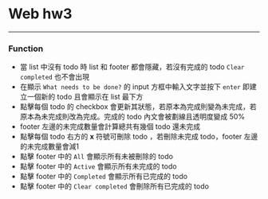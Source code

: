 # Web hw3
---
### Function
* 當 list 中沒有 todo 時 list 和 footer 都會隱藏，若沒有完成的 todo `Clear completed` 也不會出現
* 在顯示 `What needs to be done?` 的 input 方框中輸入文字並按下 `enter` 即建立一個新的 todo 且會顯示在 list 最下方
* 點擊每個 todo 的 checkbox 會更新其狀態，若原本為完成則變為未完成，若原本為未完成則改為完成。完成的 todo 內文會被劃線且透明度變成 50%
* footer 左邊的未完成數量會計算總共有幾個 todo 還未完成
* 點擊每個 todo 右方的 **x** 符號可刪除 todo ，若刪除未完成 todo，footer 左邊的未完成數量會減1
* 點擊 footer 中的 `All` 會顯示所有未被刪除的 todo
* 點擊 footer 中的 `Active` 會顯示所有未完成的 todo
* 點擊 footer 中的 `Completed` 會顯示所有已完成的 todo
* 點擊 footer 中的 `Clear completed` 會刪除所有已完成的 todo